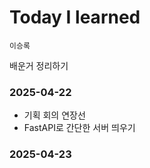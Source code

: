 # Today I learned

`이승록`

배운거 정리하기

### 2025-04-22

- 기획 회의 연장선
- FastAPI로 간단한 서버 띄우기

### 2025-04-23